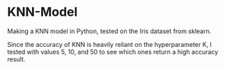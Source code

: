 # KNN-Model
Making a KNN model in Python, tested on the Iris dataset from sklearn.

Since the accuracy of KNN is heavily reliant on the hyperparameter K, I tested with values 5, 10, and 50 to see which ones return a high accuracy result. 
